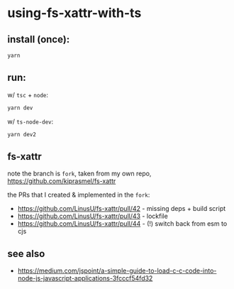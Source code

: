 # using-fs-xattr-with-ts

## install (once):

```sh
yarn
```

## run:

w/ `tsc` + `node`:

```sh
yarn dev
```

w/ `ts-node-dev`:

```sh
yarn dev2
```

## fs-xattr

note the branch is `fork`, taken from my own repo, https://github.com/kiprasmel/fs-xattr

the PRs that I created & implemented in the `fork`:

- https://github.com/LinusU/fs-xattr/pull/42 - missing deps + build script
- https://github.com/LinusU/fs-xattr/pull/43 - lockfile
- https://github.com/LinusU/fs-xattr/pull/44 - (!) switch back from esm to cjs

## see also

- https://medium.com/jspoint/a-simple-guide-to-load-c-c-code-into-node-js-javascript-applications-3fcccf54fd32


